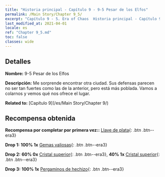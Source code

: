 ```yaml
---
title: "Historia principal - Capítulo 9 - 9-5 Pesar de los Elfos"
permalink: /Main Story/Chapter 9_5/
excerpt: "Capítulo 9 - 5. Era of Chaos  Historia principal - Capítulo 9_5. 9-5 Pesar de los Elfos"
last_modified_at: 2021-04-01
locale: es
ref: "Chapter 9_5.md"
toc: false
classes: wide
---
```


## Detalles

 **Nombre:** 9-5 Pesar de los Elfos

 **Descripción:** Me sorprende encontrar otra ciudad. Sus defensas parecen no ser tan fuertes como las de la anterior, pero está más poblada. Vamos a colarnos y vemos qué nos ofrece el lugar.

 **Related to:** [Capítulo 9](/es/Main Story/Chapter 9/)

## Recompensa obtenida

 **Recompensa por completar por primera vez::** [Llave de plata](/es/Items/con_693/){: .btn .btn--era3}

 **Drop 1:** **100% 1x** [Gemas valiosas](/es/Items/mat_30/){: .btn .btn--era3}

 **Drop 2:** **60% 0x** [Cristal superior](/es/Items/mat_24/){: .btn .btn--era3}, **40% 1x** [Cristal superior](/es/Items/mat_24/){: .btn .btn--era3}

 **Drop 3:** **100% 1x** [Pergaminos de hechizo](/es/Items/con_694/){: .btn .btn--era3}

